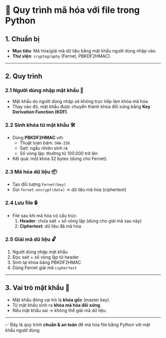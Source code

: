 # 🔐 Quy trình mã hóa với file trong Python

## 1. Chuẩn bị

- **Mục tiêu**: Mã hóa/giải mã dữ liệu bằng mật khẩu người dùng nhập
  vào.
- **Thư viện**: `cryptography` (Fernet, PBKDF2HMAC).

---

## 2. Quy trình

### 2.1 Người dùng nhập mật khẩu 🔑

- Mật khẩu do người dùng nhập sẽ không trực tiếp làm khóa mã hóa.
- Thay vào đó, mật khẩu được chuyển thành khóa đối xứng bằng **Key
  Derivation Function (KDF)**.

### 2.2 Sinh khóa từ mật khẩu 🛠️

- Dùng **PBKDF2HMAC** với:
  - Thuật toán băm: `SHA-256`
  - Salt: ngẫu nhiên sinh ra
  - Số vòng lặp: thường từ 100.000 trở lên
- Kết quả: một khóa 32 bytes (dùng cho Fernet).

### 2.3 Mã hóa dữ liệu 📦

- Tạo đối tượng `Fernet(key)`
- Gọi `fernet.encrypt(data)` → dữ liệu mã hóa (ciphertext)

### 2.4 Lưu file 🔒

- File sau khi mã hóa có cấu trúc:
  1.  **Header**: chứa salt + số vòng lặp (dùng cho giải mã sau này)
  2.  **Ciphertext**: dữ liệu đã mã hóa

### 2.5 Giải mã dữ liệu 🔓

1.  Người dùng nhập mật khẩu
2.  Đọc salt + số vòng lặp từ header
3.  Sinh lại khóa bằng PBKDF2HMAC
4.  Dùng Fernet giải mã `ciphertext`

---

## 3. Vai trò mật khẩu 🔑

- Mật khẩu đóng vai trò là **khóa gốc** (master key).
- Từ mật khẩu sinh ra **khóa mã hóa đối xứng**.
- Nếu mật khẩu sai → không thể giải mã dữ liệu.

---

✅ Đây là quy trình **chuẩn & an toàn** để mã hóa file bằng Python với
mật khẩu người dùng.
